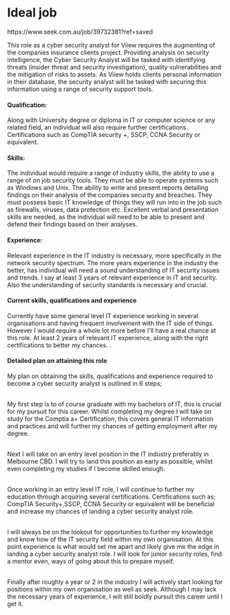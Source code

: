<!DOCTYPE html>
<html>
<h1> Ideal job </h1>
  <a> https://www.seek.com.au/job/39732381?ref=saved </a>

<p> This role as a cyber security analyst for Viiew requires the augmenting of the companies insurance clients project. Providing analysis on security intelligence, the Cyber Security Analyst will be tasked with identifying threats (insider threat and security investigation), quality vulnerabilities and the mitigation of risks to assets. As Viiew holds clients personal information in their database, the security analyst will be tasked with securing this information using a range of security support tools. </p>

<h4> Qualification:</h4>
<p>Along with University degree or diploma in IT or computer science or any related field, an individual will also require further certifications. Certifications such as CompTIA security +, SSCP, CCNA Security or equivalent.</p>

<h4>Skills:</h4>
<p>The individual would require a range of industry skills, the ability to use a range of on job security tools. They must be able to operate systems such as Windows and Unix. The ability to write and present reports detailing findings on their analysis of the companies security and breaches. They must possess basic IT knowledge of things they will run into in the job such as firewalls, viruses, data protection etc. Excellent verbal and presentation skills are needed, as the individual will need to be able to present and defend their findings based on their analyses.</p>

<h4>Experience: </h4>
<p>Relevant experience in the IT industry is necessary, more specifically in the network security spectrum. The more years experience in the industry the better, has individual will need a sound understanding of IT security issues and trends. I say at least 3 years of relevant experience in IT and security. Also the understanding of security standards is necessary and crucial.</p>

<h4>Current skills, qualifications and experience</h4>
<p>Currently have some general level IT experience working in several organisations and having frequent involvement with the IT side of things. However I would require a whole lot more before I'll have a real chance at this role. At least 2 years of relevant IT experience, along with the right certifications to better my chances. 
.</p>

<h4>Detailed plan on attaining this role</h4>
<p>My plan on obtaining the skills, qualifications and experience required to become a cyber security analyst is outlined in 6 steps;</p>

<br /> My first step is to of course graduate with my bachelors of IT, this is crucial for my pursuit for this career. Whilst completing my degree I will take on study for the Comptia a+ Certification, this covers general IT information and practices and will further my chances of getting employment after my degree. <br />

<br /> Next I will take on an entry level position in the IT industry preferably in Melbourne CBD. I will try to land this position as early as possible, whilst even completing my studies if I become skilled enough.<br />

<br />Once working in an entry level IT role, I will continue to further my education through acquiring several certifications. Certifications such as; CompTIA Security+,SSCP, CCNA Security or equivalent will be beneficial and increase my chances of landing a cyber security analyst role.<br />

<br />I will always be on the lookout for opportunities to further my knowledge and know how of the IT security field within my own organisation. At this point experience is what would set me apart and likely give me the edge in landing a cyber security analyst role. I will look for junior security roles, find a mentor even, ways of going about this to prepare myself.<br />

<br />Finally after roughly a year or 2 in the industry I will actively start looking for positions within my own organisation as well as seek. Although I may lack the necessary years of experience, I will still boldly pursuit this career until I get it.</p>


</html>


